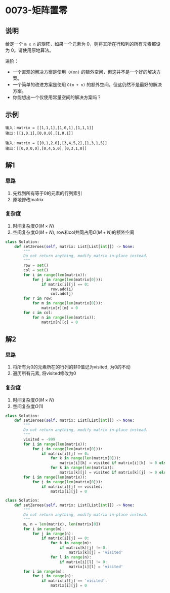 # 0073-矩阵置零

## 说明
给定一个 `m x n` 的矩阵，如果一个元素为 0，则将其所在行和列的所有元素都设为 0。请使用原地算法。

进阶：
- 一个直观的解决方案是使用  `O(mn)` 的额外空间，但这并不是一个好的解决方案。
- 一个简单的改进方案是使用 `O(m + n)` 的额外空间，但这仍然不是最好的解决方案。
- 你能想出一个仅使用常量空间的解决方案吗？

## 示例
```
输入：matrix = [[1,1,1],[1,0,1],[1,1,1]]
输出：[[1,0,1],[0,0,0],[1,0,1]]

输入：matrix = [[0,1,2,0],[3,4,5,2],[1,3,1,5]]
输出：[[0,0,0,0],[0,4,5,0],[0,3,1,0]]
```

## 解1

### 思路
1. 先找到所有等于0的元素的行列索引
2. 原地修改matrix

### 复杂度
1. 时间复杂度$O(M \times N)$
2. 空间复杂度$O(M + N)$, row和col共同占用$O(M + N)$的额外空间

```python
class Solution:
    def setZeroes(self, matrix: List[List[int]]) -> None:
        """
        Do not return anything, modify matrix in-place instead.
        """
        row = set()
        col = set()
        for i in range(len(matrix)):
            for j in range(len(matrix[0])):
                if matrix[i][j] == 0:
                    row.add(i)
                    col.add(j)
        for r in row:
            for m in range(len(matrix[0])):
                matrix[r][m] = 0
        for c in col:
            for n in range(len(matrix)):
                matrix[n][c] = 0
```

## 解2

### 思路
1. 将所有为0的元素所在的行列的非0值记为visited, 为0的不动
2. 遍历所有元素, 将visited修改为0

### 复杂度
1. 时间复杂度$O(M \times N)$
2. 空间复杂度$O(1)$

```python
class Solution:
    def setZeroes(self, matrix: List[List[int]]) -> None:
        """
        Do not return anything, modify matrix in-place instead.
        """
        visited = -999
        for i in range(len(matrix)):
            for j in range(len(matrix[0])):
                if matrix[i][j] == 0:
                    for k in range(len(matrix[0])):
                        matrix[i][k] = visited if matrix[i][k] != 0 else matrix[i][k]
                    for k in range(len(matrix)):
                        matrix[k][j] = visited if matrix[k][j] != 0 else matrix[k][j]
        for i in range(len(matrix)):
            for j in range(len(matrix[0])):
                if matrix[i][j] == visited:
                    matrix[i][j] = 0
```

```python
class Solution:
    def setZeroes(self, matrix: List[List[int]]) -> None:
        """
        Do not return anything, modify matrix in-place instead.
        """
        m, n = len(matrix), len(matrix[0])
        for i in range(m):
            for j in range(n):
                if matrix[i][j] == 0:
                    for k in range(m):
                        if matrix[k][j] != 0:
                            matrix[k][j] = 'visited'
                    for l in range(n):
                        if matrix[i][l] != 0:
                            matrix[i][l] = 'visited'
        for i in range(m):
            for j in range(n):
                if matrix[i][j] == 'visited':
                    matrix[i][j] = 0
```